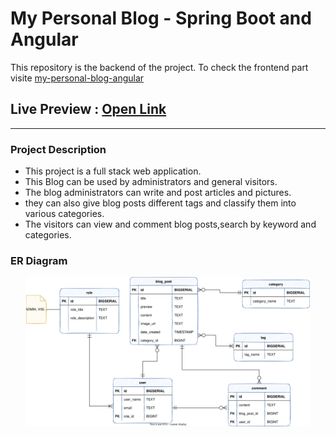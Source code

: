 # My Personal Blog - Spring Boot and Angular
This repository is the backend of the project.
To check the frontend part visite [my-personal-blog-angular](https://github.com/OussamaKhouya/my-personal-blog-angular)
## Live Preview : [Open Link](https://my-personal-blog-angular.vercel.app/) 
***
### Project Description
- This project is a full stack web application.
- This Blog can be used by administrators and general visitors.
- The blog administrators can write and post articles and pictures.
- they can also give blog posts different tags and classify them into various categories.
- The visitors can view and comment blog posts,search by keyword and categories.
### ER Diagram
<div align=center>
<img src="./src/blog_ER_Diagram.drawio.svg" width="90%"/>
</div>



